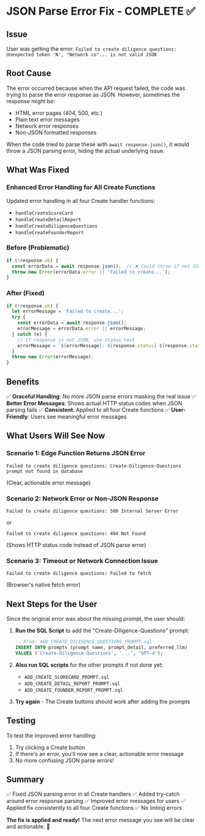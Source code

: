# JSON Parse Error Fix - COMPLETE ✅

## Issue
User was getting the error: `Failed to create diligence questions: Unexpected token 'N', "Network co"... is not valid JSON`

## Root Cause
The error occurred because when the API request failed, the code was trying to parse the error response as JSON. However, sometimes the response might be:
- HTML error pages (404, 500, etc.)
- Plain text error messages
- Network error responses
- Non-JSON formatted responses

When the code tried to parse these with `await response.json()`, it would throw a JSON parsing error, hiding the actual underlying issue.

## What Was Fixed

### **Enhanced Error Handling for All Create Functions**

Updated error handling in all four Create handler functions:
- `handleCreateScoreCard`
- `handleCreateDetailReport`
- `handleCreateDiligenceQuestions`
- `handleCreateFounderReport`

### **Before (Problematic)**
```typescript
if (!response.ok) {
  const errorData = await response.json();  // ❌ Could throw if not JSON
  throw new Error(errorData.error || 'Failed to create...');
}
```

### **After (Fixed)**
```typescript
if (!response.ok) {
  let errorMessage = 'Failed to create...';
  try {
    const errorData = await response.json();
    errorMessage = errorData.error || errorMessage;
  } catch (e) {
    // If response is not JSON, use status text
    errorMessage = `${errorMessage}: ${response.status} ${response.statusText}`;
  }
  throw new Error(errorMessage);
}
```

## Benefits

✅ **Graceful Handling**: No more JSON parse errors masking the real issue
✅ **Better Error Messages**: Shows actual HTTP status codes when JSON parsing fails
✅ **Consistent**: Applied to all four Create functions
✅ **User-Friendly**: Users see meaningful error messages

## What Users Will See Now

### **Scenario 1: Edge Function Returns JSON Error**
```
Failed to create diligence questions: Create-Diligence-Questions prompt not found in database
```
(Clear, actionable error message)

### **Scenario 2: Network Error or Non-JSON Response**
```
Failed to create diligence questions: 500 Internal Server Error
```
or
```
Failed to create diligence questions: 404 Not Found
```
(Shows HTTP status code instead of JSON parse error)

### **Scenario 3: Timeout or Network Connection Issue**
```
Failed to create diligence questions: Failed to fetch
```
(Browser's native fetch error)

## Next Steps for the User

Since the original error was about the missing prompt, the user should:

1. **Run the SQL Script** to add the "Create-Diligence-Questions" prompt:
   ```sql
   -- From: ADD_CREATE_DILIGENCE_QUESTIONS_PROMPT.sql
   INSERT INTO prompts (prompt_name, prompt_detail, preferred_llm) 
   VALUES ('Create-Diligence-Questions', '...', 'GPT-4');
   ```

2. **Also run SQL scripts** for the other prompts if not done yet:
   - `ADD_CREATE_SCORECARD_PROMPT.sql`
   - `ADD_CREATE_DETAIL_REPORT_PROMPT.sql`
   - `ADD_CREATE_FOUNDER_REPORT_PROMPT.sql`

3. **Try again** - The Create buttons should work after adding the prompts

## Testing

To test the improved error handling:
1. Try clicking a Create button
2. If there's an error, you'll now see a clear, actionable error message
3. No more confusing JSON parse errors!

## Summary

✅ Fixed JSON parsing error in all Create handlers
✅ Added try-catch around error response parsing
✅ Improved error messages for users
✅ Applied fix consistently to all four Create functions
✅ No linting errors

**The fix is applied and ready!** The next error message you see will be clear and actionable. 🎉




